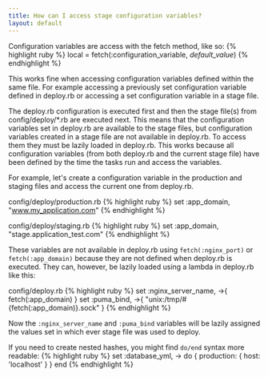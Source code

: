 ```yaml
---
title: How can I access stage configuration variables?
layout: default
---
```


Configuration variables are access with the fetch method, like so:
{% highlight ruby %}
local = fetch(:configuration_variable, _default_value_)
{% endhighlight %}

This works fine when accessing configuration variables defined within the same file.  For example accessing a previously set configuration variable defined in deploy.rb or accessing a set configuration variable in a stage file.

The deploy.rb configuration is executed first and then the stage file(s) from config/deploy/*.rb are executed next.  This means that the configuration variables set in deploy.rb are available to the stage files, but configuration variables created in a stage file are not available in deploy.rb.  To access them they must be lazily loaded in deploy.rb.  This works because all configuration variables (from both deploy.rb and the current stage file) have been defined by the time the tasks run and access the variables.

For example, let's create a configuration variable in the production and staging files and access the current one from deploy.rb.

config/deploy/production.rb
{% highlight ruby %}
set :app_domain, "www.my_application.com"
{% endhighlight %}

config/deploy/staging.rb
{% highlight ruby %}
set :app_domain, "stage.application_test.com"
{% endhighlight %}

These variables are not available in deploy.rb using `fetch(:nginx_port)` or `fetch(:app_domain)` because they are not defined when deploy.rb is executed.  They can, however, be lazily loaded using a lambda in deploy.rb like this:

config/deploy.rb
{% highlight ruby %}
set :nginx_server_name, ->{ fetch(:app_domain) }
set :puma_bind, ->{ "unix:/tmp/#{fetch(:app_domain)}.sock" }
{% endhighlight %}

Now the `:nginx_server_name` and `:puma_bind` variables will be lazily assigned the values set in which ever stage file was used to deploy.

If you need to create nested hashes, you might find `do/end` syntax more readable:
{% highlight ruby %}
set :database_yml, -> do
  {
    production: {
      host: 'localhost'
    }
  }
end
{% endhighlight %}
